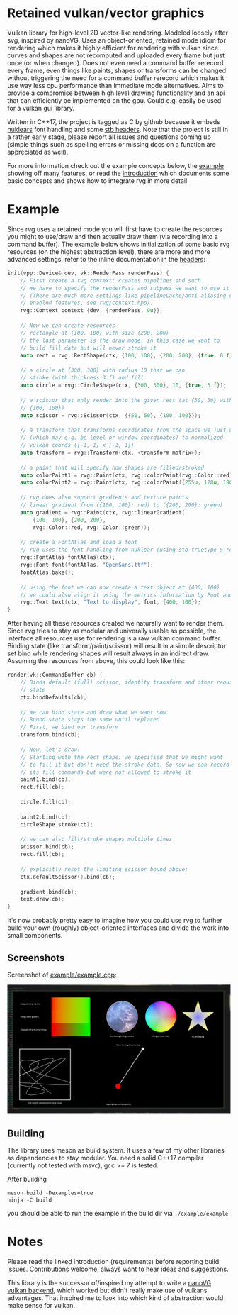 # Retained vulkan/vector graphics

Vulkan library for high-level 2D vector-like rendering.
Modeled loosely after svg, inspired by nanoVG.
Uses an object-oriented, retained mode idiom for rendering which makes it
highly efficient for rendering with vulkan since curves and shapes are not
recomputed and uploaded every frame but just once (or when changed).
Does not even need a command buffer rerecord every frame,
even things like paints, shapes or transforms can be
changed without triggering the need for a command buffer rerecord which makes
it use way less cpu performance than immediate mode alternatives.
Aims to provide a compromise between high level drawing functionality
and an api that can efficiently be implemented on the gpu.
Could e.g. easily be used for a vulkan gui library.

Written in C++17, the project is tagged as C by github because it embeds
[nuklears](https://github.com/vurtun/nuklear) font handling and
some [stb headers](https://github.com/nothings/stb).
Note that the project is still in a rather early stage, please report
all issues and questions coming up (simple things such as spelling errors
or missing docs on a function are appreciated as well).

For more information check out the example concepts below, the
[example](example/example_ny.cpp) showing off many features,
or read the [introduction](docs/intro.md) which documents some basic
concepts and shows how to integrate rvg in more detail.

# Example

Since rvg uses a retained mode you will first have to create the resources
you might to use/draw and then actually draw them (via recording into
a command buffer).
The example below shows initialization of some basic rvg resources (on
the highest abstraction level), there are more and more advanced settings,
refer to the inline documentation in the [headers](include/rvg):

```cpp
init(vpp::Device& dev, vk::RenderPass renderPass) {
	// First create a rvg context: creates pipelines and such
	// We have to specify the renderPass and subpass we want to use it
	// (There are much more settings like pipelineCache/anti aliasing or
	// enabled features, see rvg/context.hpp).
	rvg::Context context {dev, {renderPass, 0u}};

	// Now we can create resources
	// rectangle at {100, 100} with size {200, 200}
	// the last parameter is the draw mode: in this case we want to
	// build fill data but will never stroke it
	auto rect = rvg::RectShape(ctx, {100, 100}, {200, 200}, {true, 0.f});

	// a circle at {300, 300} with radius 10 that we can
	// stroke (with thickness 3.f) and fill
	auto circle = rvg::CircleShape(ctx, {300, 300}, 10, {true, 3.f});

	// a scissor that only render into the given rect (at {50, 50} with size
	// {100, 100})
	auto scissor = rvg::Scissor(ctx, {{50, 50}, {100, 100}});

	// a transform that transforms coordinates from the space we just used
	// (which may e.g. be level or window coordinates) to normalized
	// vulkan coords ([-1, 1] x [-1, 1])
	auto transform = rvg::Transform(ctx, <transform matrix>);

	// a paint that will specify how shapes are filled/stroked
	auto colorPaint1 = rvg::Paint(ctx, rvg::colorPaint(rvg::Color::red));
	auto colorPaint2 = rvg::Paint(ctx, rvg::colorPaint({255u, 128u, 190u}));

	// rvg does also support gradients and texture paints
	// linear gradient from ({100, 100}: red) to ({200, 200}: green)
	auto gradient = rvg::Paint(ctx, rvg::linearGradient(
		{100, 100}, {200, 200},
		rvg::Color::red, rvg::Color::green));

	// create a FontAtlas and load a font
	// rvg uses the font handling from nuklear (using stb truetype & rectpack)
	rvg::FontAtlas fontAtlas(ctx);
	rvg::Font font(fontAtlas, "OpenSans.ttf");
	fontAtlas.bake();

	// using the font we can now create a text object at {400, 100}
	// we could also align it using the metrics information by Font and Text
	rvg::Text text(ctx, "Text to display", font, {400, 100});
}
```

After having all these resources created we naturally want to render them.
Since rvg tries to stay as modular and univerally usable as possible,
the interface all resources use for rendering is a raw vulkan command buffer.
Binding state (like transform/paint/scissor) will result in a simple
descriptor set bind while rendering shapes will result always in an indirect
draw.
Assuming the resources from above, this could look like this:

```cpp
render(vk::CommandBuffer cb) {
	// Binds default (full) scissor, identity transform and other required
	// state
	ctx.bindDefaults(cb);

	// We can bind state and draw what we want now.
	// Bound state stays the same until replaced
	// First, we bind our transform
	transform.bind(cb);

	// Now, let's draw!
	// Starting with the rect shape: we specified that we might want
	// to fill it but don't need the stroke data. So now we can record
	// its fill commands but were not allowed to stroke it
	paint1.bind(cb);
	rect.fill(cb);

	circle.fill(cb);

	paint2.bind(cb);
	circleShape.stroke(cb);

	// we can also fill/stroke shapes multiple times
	scissor.bind(cb);
	rect.fill(cb);

	// explicitly reset the limiting scissor bound above:
	ctx.defaultScissor().bind(cb);

	gradient.bind(cb);
	text.draw(cb);
}
```

It's now probably pretty easy to imagine how you could use rvg to further
build your own (roughly) object-oriented interfaces and divide the work
into small components.

## Screenshots

Screenshot of [example/example.cpp](example/example.cpp):

![<Currently not loading example picture :(>](example/example.png)

## Building

The library uses meson as build system. It uses a few of my other
libraries as dependencies to stay modular.
You need a solid C++17 compiler (currently not tested with msvc),
gcc >= 7 is tested.

After building

```
meson build -Dexamples=true
ninja -C build
```

you should be able to run the example in the build dir via `./example/example`

# Notes

Please read the linked introduction (requirements) before reporting build issues.
Contributions welcome, always want to hear ideas and suggestions.

This library is the successor of/inspired my attempt to write a
[nanoVG vulkan backend](https://github.com/nyorain/vvg), which worked
but didn't really make use of vulkans advantages. That inspired
me to look into which kind of abstraction would make sense for vulkan.
